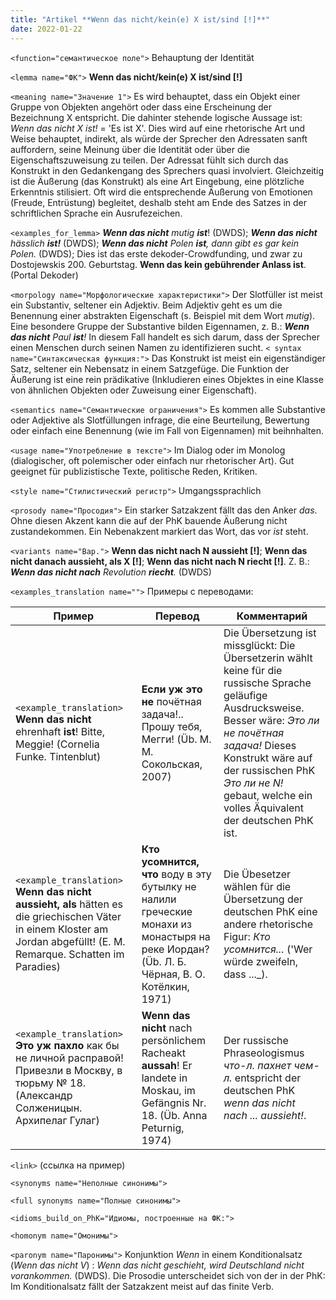 ```yaml
---
title: "Artikel **Wenn das nicht/kein(e) X ist/sind [!]**"
date: 2022-01-22
---
```


`<function="семантическое поле">` Behauptung der Identität 

`<lemma name="ФК">` **Wenn das nicht/kein(e) X ist/sind [!]**


`<meaning name="Значение 1">` Es wird behauptet, dass ein Objekt einer Gruppe von Objekten angehört oder dass eine Erscheinung der Bezeichnung X entspricht. Die dahinter stehende logische Aussage ist: _Wenn das nicht X ist!_ = 'Es ist X'. Dies wird auf eine rhetorische Art und Weise behauptet, indirekt, als würde der Sprecher den Adressaten sanft auffordern, seine Meinung über die Identität oder über die Eigenschaftszuweisung zu teilen. Der Adressat fühlt sich durch das Konstrukt in den Gedankengang des Sprechers quasi involviert. Gleichzeitig ist die Äußerung (das Konstrukt) als eine Art Eingebung, eine plötzliche Erkenntnis stilisiert. Oft wird die entsprechende Äußerung von Emotionen (Freude, Entrüstung) begleitet, deshalb steht am Ende des Satzes in der schriftlichen Sprache ein Ausrufezeichen.

`<examples_for_lemma>` _**Wenn das nicht** mutig **ist**_! (DWDS); _**Wenn das nicht** hässlich **ist!**_ (DWDS); _**Wenn das nicht** Polen **ist**, dann gibt es gar kein Polen._ (DWDS); Dies ist das erste dekoder-Crowdfunding, und zwar zu Dostojewskis 200. Geburtstag. **Wenn das kein gebührender Anlass ist**. (Portal Dekoder)

`<morpology name="Морфологические характеристики">` Der Slotfüller ist meist ein Substantiv, seltener ein Adjektiv. Beim  Adjektiv geht es um die Benennung einer abstrakten Eigenschaft (s. Beispiel mit dem Wort _mutig_). Eine besondere Gruppe der Substantive bilden Eigennamen, z. B.: _**Wenn das nicht** Paul **ist**!_ In diesem Fall handelt es sich darum, dass der Sprecher einen Menschen durch seinen Namen zu identifizieren sucht.
`<
syntax name="Синтаксическая функция:">` Das Konstrukt ist meist ein eigenständiger Satz, seltener ein Nebensatz in einem Satzgefüge. Die Funktion der Äußerung ist eine rein prädikative (Inkludieren eines Objektes in eine Klasse von ähnlichen Objekten oder Zuweisung einer Eigenschaft).  

`<semantics name="Семантические ограничения">` Es kommen alle Substantive oder Adjektive als Slotfüllungen infrage, die eine Beurteilung, Bewertung oder einfach eine Benennung  (wie im Fall von Eigennamen) mit beihnhalten.   

`<usage name="Употребление в тексте">` Im Dialog oder im Monolog (dialogischer, oft polemischer oder einfach nur rhetorischer Art). Gut geeignet für publizistische Texte, politische Reden, Kritiken. 

`<style name="Стилистический регистр">` Umgangssprachlich
   

`<prosody name="Просодия">` Ein starker Satzakzent fällt das den Anker _das_. Ohne diesen Akzent kann die auf der PhK
bauende Äußerung nicht zustandekommen. Ein Nebenakzent markiert das Wort, das vor _ist_ steht. 


`<variants name="Вар.">`  **Wenn das nicht nach N aussieht [!]**; **Wenn das nicht danach aussieht, als X [!]**; **Wenn das nicht nach N riecht [!]**. Z. B.: _**Wenn das nicht nach** Revolution **riecht**._ (DWDS)

`<examples_translation name="">` Примеры с переводами: 

 Пример | Перевод | Комментарий
--- | --- | ---
`<example_translation>`  **Wenn das nicht** ehrenhaft **ist**! Bitte, Meggie!  (Cornelia Funke. Tintenblut) | **Если уж это не** почётная задача!.. Прошу тебя, Мегги! (Üb. М. М. Сокольская, 2007) | Die Übersetzung ist missglückt: Die Übersetzerin wählt keine für die russische Sprache geläufige Ausdrucksweise. Besser wäre: _Это ли не почётная задача!_ Dieses Konstrukt wäre auf der russischen PhK _Это ли не N!_ gebaut, welchе ein volles Äquivalent der deutschen PhK ist.
`<example_translation>` **Wenn das nicht aussieht, als** hätten es die griechischen Väter in einem Kloster am Jordan abgefüllt!  (E. M. Remarque. Schatten im Paradies) | **Кто усомнится, что** воду в эту бутылку не налили греческие монахи из монастыря на реке Иордан? (Üb. Л. Б. Чёрная, В. О. Котёлкин, 1971) | Die Übesetzer wählen für die Übersetzung der deutschen PhK eine andere rhetorische Figur: _Кто усомнится..._ ('Wer würde zweifeln, dass ..._).
`<example_translation>`  **Это уж пахло** как бы не личной расправой! Привезли в Москву, в тюрьму №  18. (Александр Солженицын. Архипелаг Гулаг) | **Wenn das nicht** nach persönlichem Racheakt **aussah**! Er landete in Moskau, im Gefängnis Nr. 18.   (Üb. Anna Peturnig, 1974) | Der russische Phraseologismus _что-л. пахнет чем-л._ entspricht der deutschen PhK _wenn das nicht nach ... aussieht!_. 	


`<link>` (ссылка на пример)


`<synonyms name="Неполные синонимы">`
 
`<full synonyms name="Полные синонимы">`

`<idioms_build_on_PhK="Идиомы, построенные на ФК:">`  
 
`<homonym name="Омонимы">`  

`<paronym name="Паронимы">` Konjunktion _Wenn_ in einem Konditionalsatz (_Wenn das nicht V_) : _Wenn das nicht geschieht, wird Deutschland nicht vorankommen._ (DWDS). Die Prosodie unterscheidet sich von der in der PhK: Im Konditionalsatz fällt der Satzakzent meist auf das finite Verb. 

 


   
 
